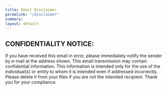 ```yaml
---
title: Email Disclaimer
permalink: "/disclaimer"
summary: 
layout: default
---
```


## CONFIDENTIALITY NOTICE: 

If you have received this email in error, please immediately notify the sender by e-mail at the address shown. This email transmission may contain confidential information. This information is intended only for the use of the individual(s) or entity to whom it is intended even if addressed incorrectly. Please delete it from your files if you are not the intended recipient. Thank you for your compliance.